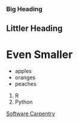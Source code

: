 ### Big Heading
## Littler Heading
# Even Smaller

- apples
- oranges
- peaches

1. R
2. Python

[Software Carpentry](http://www.software-caprentry.org)
